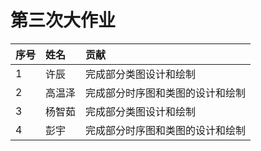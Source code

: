 
# 第三次大作业

| 序号 | 姓名 | 贡献 |
| :- | :- | :- |
| 1 | 许辰 | 完成部分类图设计和绘制 |
| 2 | 高温泽 | 完成部分时序图和类图的设计和绘制 |
| 3 | 杨智茹 | 完成部分类图设计和绘制 |
| 4 | 彭宇 | 完成部分时序图和类图的设计和绘制 |
